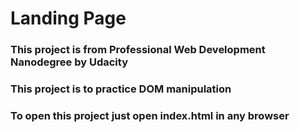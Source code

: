 # Landing Page

### This project is from Professional Web Development Nanodegree by Udacity

### This project is to practice DOM manipulation

### To open this project just open index.html in any browser
